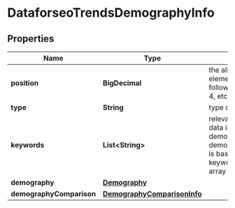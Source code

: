 

# DataforseoTrendsDemographyInfo


## Properties

| Name | Type | Description | Notes |
|------------ | ------------- | ------------- | -------------|
|**position** | **BigDecimal** | the alignment of the element can take the following values: 1, 2, 3, 4, etc. |  [optional] |
|**type** | **String** | type of element |  [optional] |
|**keywords** | **List&lt;String&gt;** | relevant keywords the data included in the demography and demography_comparison is based on the keywords listed in this array |  [optional] |
|**demography** | [**Demography**](Demography.md) |  |  [optional] |
|**demographyComparison** | [**DemographyComparisonInfo**](DemographyComparisonInfo.md) |  |  [optional] |



